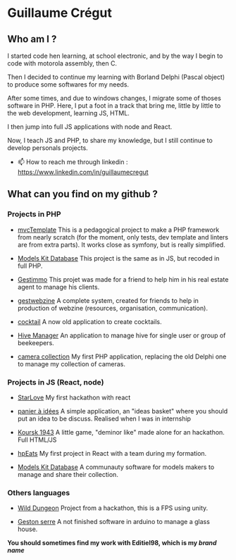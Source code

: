 # Guillaume Crégut

## Who am I ?

I started code hen learning, at school electronic, and by the way I begin to code with motorola assembly, then C.

Then I decided to continue my learning with Borland Delphi (Pascal object) to produce some softwares for my needs.

After some times, and due to windows changes, I migrate some of thoses software in PHP. Here, I put a foot in a track that bring me, little by little to the web development, learning JS, HTML.

I then jump into full JS applications with node and React.

Now, I teach JS and PHP, to share my knowledge, but I still continue to develop personals projects.

- 📫 How to reach me through linkedin : https://www.linkedin.com/in/guillaumecregut

## What can you find on my github ?

### Projects in PHP

* [mvcTemplate](https://github.com/GuillaumeCregut/mvcTemplate)
This is a pedagogical project to make a PHP framework from nearly scratch (for the moment, only tests, dev template and linters are from extra parts). It works close as symfony, but is really simplified.

* [Models Kit Database](https://github.com/GuillaumeCregut/ModelsKitDatabasePhp)
This project is the same as in JS, but recoded in full PHP.

* [Gestimmo](https://github.com/GuillaumeCregut/gestimmo)
This projet was made for a friend to help him in his real estate agent to manage his clients.

* [gestwebzine](https://github.com/GuillaumeCregut/gestwebzine)
A complete system, created for friends to help in production of webzine (resources, organisation, communication).

* [cocktail](https://github.com/GuillaumeCregut/cocktail)
A now old application to create cocktails.

* [Hive Manager](https://github.com/GuillaumeCregut/hive_manager)
An application to manage hive for single user or group of beekeepers.

* [camera collection](https://github.com/GuillaumeCregut/camera_collection)
My first PHP application, replacing the old Delphi one to manage my collection of cameras.

### Projects in JS (React, node)

* [StarLove](https://github.com/GuillaumeCregut/starLove)
My first hackathon with react

* [panier à idées](https://github.com/GuillaumeCregut/panieridees)
A simple application, an "ideas basket" where you should put an idea to be discuss. Realised when I was in internship

* [Koursk 1943](https://github.com/GuillaumeCregut/hackthon0623)
A little game, "deminor like" made alone for an hackathon. Full HTML/JS

* [hpEats](https://github.com/GuillaumeCregut/hpeats)
My first project in React with a team during my formation.

* [Models Kit Database](https://github.com/GuillaumeCregut/ModelsKitDatabase)
A communauty software for models makers to manage and share their collection.

### Others languages

* [Wild Dungeon](https://github.com/GuillaumeCregut/WildDungeon)
Project from a hackathon, this is a FPS using unity.

* [Geston serre](https://github.com/GuillaumeCregut/GestionSerre)
A not finished software in arduino to manage a glass house.

**You should sometimes find my work with Editiel98, which is my _brand name_**